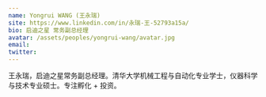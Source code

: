 ```yaml
---
name: Yongrui WANG (王永瑞)
site: https://www.linkedin.com/in/永瑞-王-52793a15a/
bio: 启迪之星 常务副总经理
avatar: /assets/peoples/yongrui-wang/avatar.jpg
email: 
twitter: 
---
```


王永瑞，启迪之星常务副总经理。清华大学机械工程与自动化专业学士，仪器科学与技术专业硕士。专注孵化 + 投资。
